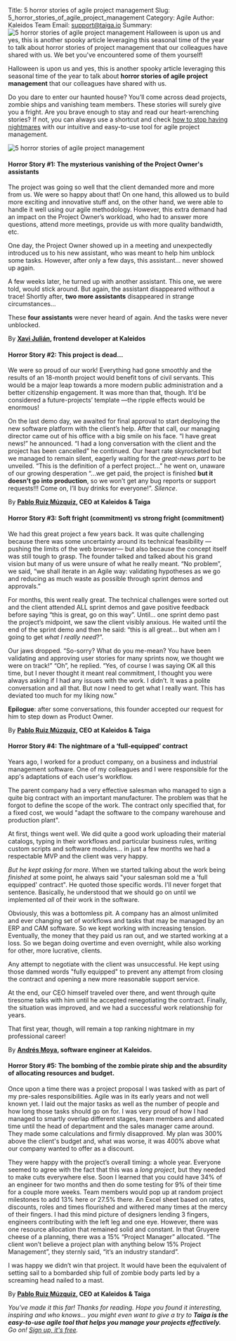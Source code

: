 Title: 5 horror stories of agile project management
Slug: 5_horror_stories_of_agile_project_management
Category: Agile
Author: Kaleidos Team
Email: support@taiga.io
Summary: ![5 horror stories of agile project management](/images/2021-10-27_5_horror_stories_of_agile_project_management/5_horror_stories_of_agile_project_management.jpg) Halloween is upon us and yes, this is another spooky article leveraging this seasonal time of the year to talk about horror stories of project management that our colleagues have shared with us. We bet you've encountered some of them yourself! 


Halloween is upon us and yes, this is another spooky article leveraging this seasonal time of the year to talk about **horror stories of agile project management** that our colleagues have shared with us. 

Do you dare to enter our haunted house? You’ll come across dead projects, zombie ships and vanishing team members. These stories will surely give you a fright. Are you brave enough to stay and read our heart-wrenching stories? If not, you can always use a shortcut and check [how to stop having nightmares](https://www.taiga.io/easyagile) with our intuitive and easy-to-use tool for agile project management. 

 
![5 horror stories of agile project management](/images/2021-10-27_5_horror_stories_of_agile_project_management/5_horror_stories_of_agile_project_management.jpg)


#### **Horror Story #1: The mysterious vanishing of the Project Owner's assistants**
The project was going so well that the client demanded more and more from us. We were so happy about that! On one hand, this allowed us to build more exciting and innovative stuff and, on the other hand, we were able to handle it well using our agile methodology. However, this extra demand had an impact on the Project Owner’s workload, who had to answer more questions, attend more meetings, provide us with more quality bandwidth, etc.

One day, the Project Owner showed up in a meeting and unexpectedly introduced us to his new assistant, who was meant to help him unblock some tasks. However, after only a few days, this assistant... never showed up again.

A few weeks later, he turned up with another assistant. This one, we were told, would stick around. But again, the assistant disappeared without a trace!
Shortly after, **two more assistants** disappeared in strange circumstances...

These **four assistants** were never heard of again. And the tasks were never unblocked.


By **[Xavi Julián](https://kaleidos.net/kaleiders/CC0000), frontend developer at Kaleidos**


#### **Horror Story #2: This project is dead…**
We were so proud of our work! Everything had gone smoothly and the results of an 18-month project would benefit tons of civil servants. This would be a major leap towards a more modern public administration and a better citizenship engagement. It was more than that, though. It’d be considered a future-projects’ template —the ripple effects would be enormous! 

On the last demo day, we awaited for final approval to start deploying the new software platform with the client’s help. After that call, our managing director came out of his office with a big smile on his face. “I have great news!” he announced. “I had a long conversation with the client and the project has been cancelled” he continued. Our heart rate skyrocketed but we managed to remain silent, eagerly waiting for the *great-news part* to be unveiled. “This is the definition of a perfect project...” he went on, unaware of our growing desperation “...we get paid, the project is finished **but it doesn’t go into production**, so we won’t get any bug reports or support requests!!! Come on, I’ll buy drinks for everyone!”. *Silence*.


By **[Pablo Ruiz Múzquiz](https://kaleidos.net/kaleiders/761CEC), CEO at Kaleidos & Taiga**


#### **Horror Story #3: Soft fright (commitment) vs strong fright (commitment)**
We had this great project a few years back. It was quite challenging because there was some uncertainty around its technical feasibility —pushing the limits of the web browser— but also because the concept itself was still tough to grasp. The founder talked and talked about his grand vision but many of us were unsure of what he really meant. “No problem”, we said, “we shall iterate in an Agile way: validating hypotheses as we go and reducing as much waste as possible through sprint demos and approvals.”

For months, this went really great. The technical challenges were sorted out and the client attended ALL sprint demos and gave positive feedback before saying “this is great, go on this way”. Until… one sprint demo past the project’s midpoint, we saw the client visibly anxious. He waited until the end of the sprint demo and then he said: “this is all great… but when am I going to get *what I really need*?”. 

Our jaws dropped. “So-sorry? What do you me-mean? You have been validating and approving user stories for many sprints now, we thought we were on track!” “Oh”, he replied. “Yes, of course I was saying OK all this time, but I never thought it meant real commitment, I thought you were always asking if I had any issues with the work. I didn’t. It was a polite conversation and all that. But now I need to get what I really want. This has deviated too much for my liking now.”

**Epilogue**: after some conversations, this founder accepted our request for him to step down as Product Owner.


By **[Pablo Ruiz Múzquiz](https://kaleidos.net/kaleiders/761CEC), CEO at Kaleidos & Taiga**


#### **Horror Story #4: The nightmare of a ‘full-equipped’ contract**

Years ago, I worked for a product company, on a business and industrial management software. One of my colleagues and I were responsible for the app's adaptations of each user's workflow. 

The parent company had a very effective salesman who managed to sign a quite big contract with an important manufacturer. The problem was that he forgot to define the scope of the work. The contract only specified that, for a fixed cost, we would "adapt the software to the company warehouse and production plant".

At first, things went well. We did quite a good work uploading their material catalogs, typing in their workflows and particular business rules, writing custom scripts and software modules... in just a few months we had a respectable MVP and the client was very happy.

*But he kept asking for more*. When we started talking about the work being *finished* at some point, he always said "your salesman sold me a 'full equipped' contract". He quoted those specific words. I'll never forget that sentence. Basically, he understood that we should go on until we implemented *all* of their work in the software.

Obviously, this was a bottomless pit. A company has an almost unlimited and ever changing set of workflows and tasks that may be managed by an ERP and CAM software. So we kept working with increasing tension. Eventually, the money that they paid us ran out, and we started working at a loss. So we began doing overtime and even overnight, while also working for other, more lucrative, clients.

Any attempt to negotiate with the client was unsuccessful. He kept using those damned words "fully equipped" to prevent any attempt from closing the contract and opening a new more reasonable support service. 

At the end, our CEO himself traveled over there, and went through quite tiresome talks with him until he accepted renegotiating the contract.
Finally, the situation was improved, and we had a successful work relationship for years. 

That first year, though, will remain a top ranking nightmare in my professional career!


By **[Andrés Moya](https://kaleidos.net/kaleiders/002E33), software engineer at Kaleidos.**


#### **Horror Story #5: The bombing of the zombie pirate ship and the absurdity of allocating resources and budget.**
Once upon a time there was a project proposal I was tasked with as part of my pre-sales responsibilities. Agile was in its early years and not well known yet. I laid out the major tasks as well as the number of people and how long those tasks should go on for. I was very proud of how I had managed to smartly overlap different stages, team members and allocated time until the head of department and the sales manager came around. They made some calculations and firmly disapproved. My plan was 300% above the client's budget and, what was worse, it was 400% above what our company wanted to offer as a discount. 

They were happy with the project’s overall timing: a whole year. Everyone seemed to agree with the fact that this was a *long project*, but they needed to make cuts everywhere else. Soon I learned that you could have 34% of an engineer for two months and then do some testing for 9% of their time for a couple more weeks. Team members would pop up at random project milestones to add 13% here or 27.5% there. An Excel sheet based on rates, discounts, roles and times flourished and withered many times at the mercy of their fingers. I had this mind picture of designers lending 3 fingers, engineers contributing with the left leg and one eye. However, there was one resource allocation that remained solid and constant. In that Gruyere cheese of a planning, there was a 15% “Project Manager” allocated. “The client won’t believe a project plan with anything below 15% Project Management”, they sternly said, “it’s an industry standard”.

I was happy we didn’t win that project. It would have been the equivalent of setting sail to a bombarded ship full of zombie body parts led by a screaming head nailed to a mast.

By **[Pablo Ruiz Múzquiz](https://kaleidos.net/kaleiders/761CEC), CEO at Kaleidos & Taiga**




*You've made it this far! Thanks for reading. Hope you found it interesting, inspiring and who knows... you might even want to give a try to **Taiga is the easy-to-use agile tool that helps you manage your projects effectively.** Go on! [Sign up, it's free](https://www.taiga.io/easyagile).*